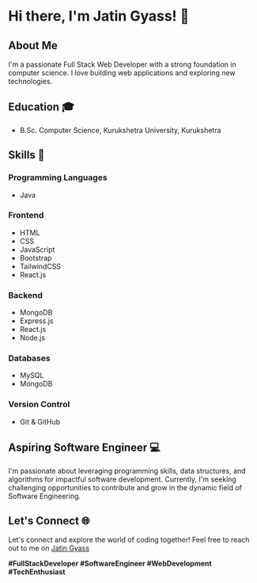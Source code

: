 # Hi there, I'm Jatin Gyass! 👋

## About Me

I'm a passionate Full Stack Web Developer with a strong foundation in computer science. I love building web applications and exploring new technologies.

## Education 🎓

- B.Sc. Computer Science, Kurukshetra University, Kurukshetra

## Skills 🚀

### Programming Languages
- Java

### Frontend
- HTML
- CSS
- JavaScript
- Bootstrap
- TailwindCSS
- React.js

### Backend
- MongoDB
- Express.js
- React.js
- Node.js

### Databases
- MySQL
- MongoDB

### Version Control
- Git & GitHub

## Aspiring Software Engineer 💻

I'm passionate about leveraging programming skills, data structures, and algorithms for impactful software development. Currently, I'm seeking challenging opportunities to contribute and grow in the dynamic field of Software Engineering.

## Let's Connect 🌐

Let's connect and explore the world of coding together! Feel free to reach out to me on [Jatin Gyass](https://www.linkedin.com/in/jatingyass/)

**#FullStackDeveloper #SoftwareEngineer #WebDevelopment #TechEnthusiast**

